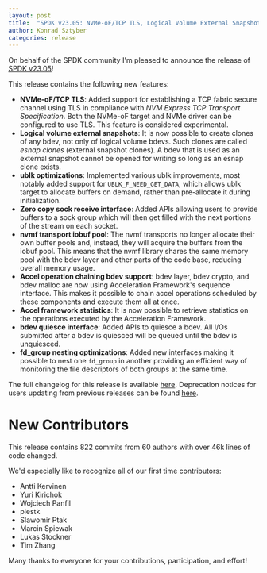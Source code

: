 ```yaml
---
layout: post
title:  "SPDK v23.05: NVMe-oF/TCP TLS, Logical Volume External Snapshots"
author: Konrad Sztyber
categories: release
---
```


On behalf of the SPDK community I'm pleased to announce the release of [SPDK v23.05](https://github.com/spdk/spdk/releases/tag/v23.05)!

This release contains the following new features:
 - **NVMe-oF/TCP TLS**: Added support for establishing a TCP fabric secure channel using TLS in
   compliance with *NVM Express TCP Transport Specification*.  Both the NVMe-oF target and NVMe
   driver can be configured to use TLS.  This feature is considered experimental.
 - **Logical volume external snapshots**: It is now possible to create clones of any bdev, not
   only of logical volume bdevs.  Such clones are called *esnap clones* (external snapshot clones).
   A bdev that is used as an external snapshot cannot be opened for writing so long as an esnap
   clone exists.
 - **ublk optimizations**: Implemented various ublk improvements, most notably added support for
   `UBLK_F_NEED_GET_DATA`, which allows ublk target to allocate buffers on demand, rather than
   pre-allocate it during initialization.
 - **Zero copy sock receive interface**: Added APIs allowing users to provide buffers to a sock
   group which will then get filled with the next portions of the stream on each socket.
 - **nvmf transport iobuf pool**: The nvmf transports no longer allocate their own buffer pools and,
   instead, they will acquire the buffers from the iobuf pool.  This means that the nvmf library
   shares the same memory pool with the bdev layer and other parts of the code base, reducing
   overall memory usage.
 - **Accel operation chaining bdev support**: bdev layer, bdev crypto, and bdev malloc are now using
   Acceleration Framework's sequence interface.  This makes it possible to chain accel operations
   scheduled by these components and execute them all at once.
 - **Accel framework statistics**: It is now possible to retrieve statistics on the operations
   executed by the Acceleration Framework.
 - **bdev quiesce interface**: Added APIs to quiesce a bdev.  All I/Os submitted after a bdev is
   quiesced will be queued until the bdev is unquiesced.
 - **fd_group nesting optimizations**: Added new interfaces making it possible to nest one
   `fd_group` in another providing an efficient way of monitoring the file descriptors of both
   groups at the same time.

The full changelog for this release is available [here](https://github.com/spdk/spdk/releases/tag/v23.05).
Deprecation notices for users updating from previous releases can be found [here](https://github.com/spdk/spdk/blob/v23.05/deprecation.md).

# New Contributors

This release contains 822 commits from 60 authors with over 46k lines of code changed.

We'd especially like to recognize all of our first time contributors:

 - Antti Kervinen
 - Yuri Kirichok
 - Wojciech Panfil
 - plestk
 - Slawomir Ptak
 - Marcin Spiewak
 - Lukas Stockner
 - Tim Zhang

Many thanks to everyone for your contributions, participation, and effort!
